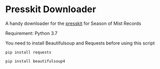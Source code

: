 # Presskit Downloader

A handy downloader for the [presskit](https://presskit.season-of-mist.com/) for Season of Mist Records

Requirement:
Python 3.7

You need to install Beautifulsoup and Requests before using this script

`pip install requests`

`pip install beautifulsoup4`

